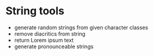 # String tools

- generate random strings from given character classes
- remove diacritics from string
- return Lorem ipsum text
- generate pronounceable strings
